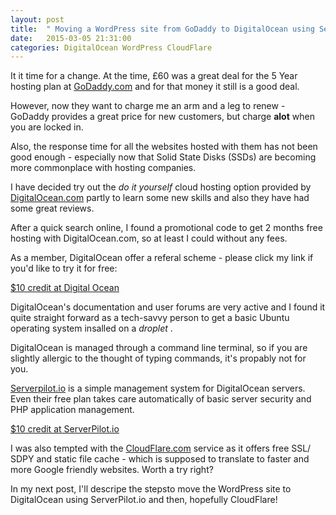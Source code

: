 ```yaml
---
layout: post
title:  " Moving a WordPress site from GoDaddy to DigitalOcean using ServerPilot.io and then adding it to CloudFlare CDN - Part 1 Why?"
date:   2015-03-05 21:31:00
categories: DigitalOcean WordPress CloudFlare
---
```



It it time for a change.  At the time, £60 was a great deal for the 5 Year hosting plan at [GoDaddy.com](http://GoDaddy.com) and for that money it still is a good deal.  

However, now they want to charge me an arm and a leg to renew - GoDaddy provides a great price for new customers, but charge **alot** when you are locked in.

Also, the response time for all the websites hosted with them has not been good enough - especially now that Solid State Disks (SSDs) are becoming more commonplace with hosting companies.

I have decided try out the *do it yourself* cloud hosting option provided by [DigitalOcean.com](https://www.digitalocean.com/?refcode=92e12787bf7a) partly to learn some new skills and also they have had some great reviews.

After a quick search online, I found a promotional code to get 2 months free hosting with DigitalOcean.com, so at least I could without any fees. 

As a member, DigitalOcean offer a referal scheme - please click my link if you'd like to try it for free:

[$10 credit at Digital Ocean](https://www.digitalocean.com/?refcode=92e12787bf7a)

DigitalOcean's documentation and user forums are very active and I found it quite straight forward as a tech-savvy person to get a basic Ubuntu operating system insalled on a *droplet* . 

DigitalOcean is managed through a command line terminal, so if you are slightly allergic to the thought of typing commands, it's propably not for you.

[Serverpilot.io](https://www.serverpilot.io/?refcode=c2131f64db72 ) is a simple  management system for DigitalOcean servers. Even their free plan takes care automatically of basic server security and PHP application management.  

[$10 credit at ServerPilot.io](https://www.serverpilot.io/?refcode=c2131f64db72) 

I was also tempted with the [CloudFlare.com](https://www.cloudflare.com) service as it offers free SSL/ SDPY and static file cache - which is supposed to translate to faster and more Google friendly websites. Worth a try right?

In my next post, I'll descripe the stepsto move the WordPress site to DigitalOcean using ServerPilot.io and then, hopefully CloudFlare!


